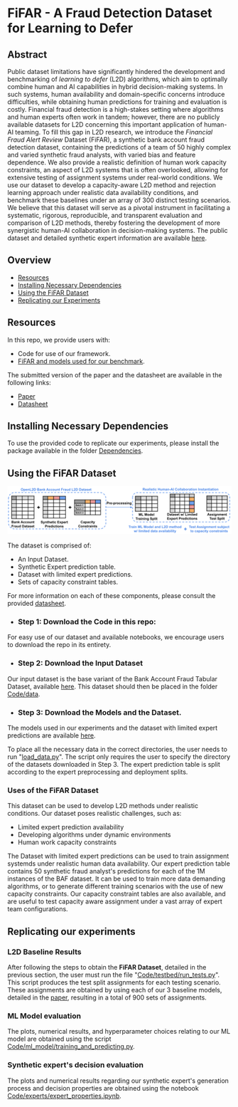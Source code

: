 ﻿# **F**i**FAR** - A Fraud Detection Dataset for Learning to Defer

## Abstract

Public dataset limitations have significantly hindered the development and benchmarking of *learning to defer* (L2D) algorithms, which aim to optimally combine human and AI capabilities in hybrid decision-making systems. In such systems, human availability and domain-specific concerns introduce difficulties, while obtaining human predictions for training and evaluation is costly. Financial fraud detection is a high-stakes setting where algorithms and human experts often work in tandem; however, there are no publicly available datasets for L2D concerning this important application of human-AI teaming. To fill this gap in L2D research, we introduce the *Financial Fraud Alert Review* Dataset (FiFAR), a synthetic bank account fraud detection dataset, containing the predictions of a team of 50 highly complex and varied synthetic fraud analysts, with varied bias and feature dependence. We also provide a realistic definition of human work capacity constraints, an aspect of L2D systems that is often overlooked, allowing for extensive testing of assignment systems under real-world conditions.
We use our dataset to develop a capacity-aware L2D method and rejection learning approach under realistic data availability conditions, and benchmark these baselines under an array of 300 distinct testing scenarios. We believe that this dataset will serve as a pivotal instrument in facilitating a systematic, rigorous, reproducible, and transparent evaluation and comparison of L2D methods, thereby fostering the development of more synergistic human-AI collaboration in decision-making systems. The public dataset and detailed synthetic expert information are available [here](https://anonymous.4open.science/r/fifar-1245/).

## Overview

* [Resources](#Resources)
* [Installing Necessary Dependencies](#Installing-Necessary-Dependencies)
* [Using the FiFAR Dataset](#Using-the-FiFAR-Dataset)
* [Replicating our Experiments](#Replicating-our-experiments)

## Resources
In this repo, we provide users with:

* Code for use of our framework.
* [FiFAR and models used for our benchmark](https://drive.google.com/file/d/1R6NgMgLd4wrRiQz5WrZUzFx0ljCHgDZl/view).

The submitted version of the paper and the datasheet are available in the following links:

* [Paper](Documents/Paper.pdf)
* [Datasheet](Documents/datasheet.pdf)

## Installing Necessary Dependencies

To use the provided code to replicate our experiments, please install the package available in the folder [Dependencies](Dependencies).

## Using the FiFAR Dataset

![alt text](Images/dataset_diagram.png)

The dataset is comprised of:

* An Input Dataset.
* Synthetic Expert prediction table.
* Dataset with limited expert predictions.
* Sets of capacity constraint tables.

For more information on each of these components, please consult the provided [datasheet](Documents/datasheet.pdf).

* ### Step 1: Download the Code in this repo:
For easy use of our dataset and available notebooks, we encourage users to download the repo in its entirety.

* ### Step 2: Download the Input Dataset
Our input dataset is the base variant of the Bank Account Fraud Tabular Dataset, available [here](https://www.kaggle.com/datasets/sgpjesus/bank-account-fraud-dataset-neurips-2022?resource=download&select=Base.csv). This dataset should then be placed in the folder [Code/data](Code/data).

* ### Step 3: Download the Models and the Dataset.
The models used in our experiments and the dataset with limited expert predictions are available [here](https://drive.google.com/file/d/1R6NgMgLd4wrRiQz5WrZUzFx0ljCHgDZl/view).

To place all the necessary data in the correct directories, the user needs to run "[load\_data.py](load_data.py)". The script only requires the user to specify the directory of the datasets downloaded in Step 3. The expert prediction table is split according to the expert preprocessing and deployment splits.

### Uses of the FiFAR Dataset

This dataset can be used to develop L2D methods under realistic conditions. Our dataset poses realistic challenges, such as:

* Limited expert prediction availability
* Developing algorithms under dynamic environments
* Human work capacity constraints

The Dataset with limited expert predictions can be used to train assignment systemds under realistic human data availability. Our expert prediction table contains 50 synthetic fraud analyst's predictions for each of the 1M instances of the BAF dataset. It can be used to train more data demanding algorithms, or to generate different training scenarios with the use of new capacity constraints. Our capacity constraint tables are also available, and are useful to test capacity aware assignment under a vast array of expert team configurations.



## Replicating our experiments

### L2D Baseline Results
After following the steps to obtain the **FiFAR Dataset**, detailed in the previous section, the user must run the file "[Code/testbed/run_tests.py](Code/testbed/run_tests.py)". This script produces the test split assignments for each testing scenario. These assignments are obtained by using each of our 3 baseline models, detailed in the [paper](Documents/Paper.pdf), resulting in a total of 900 sets of assignments.

### ML Model evaluation

The plots, numerical results, and hyperparameter choices relating to our ML model are obtained using the script [Code/ml_model/training_and_predicting.py](Code/ml_model/training_and_predicting.py). 

### Synthetic expert's decision evaluation

The plots and numerical results regarding our synthetic expert's generation process and decision properties are obtained using the notebook [Code/experts/expert_properties.ipynb](Code/experts/expert_properties.ipynb). 


